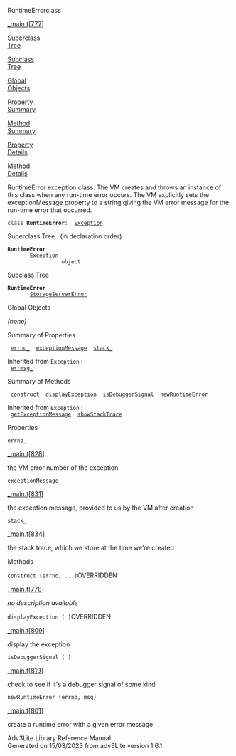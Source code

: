<span class="title">RuntimeError</span><span class="type">class</span>

[\_main.t](../file/_main.t.html)\[[777](../source/_main.t.html#777)\]

[Superclass  
Tree](#_SuperClassTree_)

[Subclass  
Tree](#_SubClassTree_)

[Global  
Objects](#_ObjectSummary_)

[Property  
Summary](#_PropSummary_)

[Method  
Summary](#_MethodSummary_)

[Property  
Details](#_Properties_)

[Method  
Details](#_Methods_)

<div class="fdesc">

RuntimeError exception class. The VM creates and throws an instance of
this class when any run-time error occurs. The VM explicitly sets the
exceptionMessage property to a string giving the VM error message for
the run-time error that occurred.

`class `**`RuntimeError`**` :   `[`Exception`](../object/Exception.html)

</div>

<span id="_SuperClassTree_"></span>

<div class="mjhd">

<span class="hdln">Superclass Tree</span>   (in declaration order)

</div>

**`RuntimeError`**  
`         `[`Exception`](../object/Exception.html)  
`                 object`  
<span id="_SubClassTree_"></span>

<div class="mjhd">

<span class="hdln">Subclass Tree</span>  

</div>

**`RuntimeError`**  
`         `[`StorageServerError`](../object/StorageServerError.html)  
<span id="_ObjectSummary_"></span>

<div class="mjhd">

<span class="hdln">Global Objects</span>  

</div>

*(none)* <span id="_PropSummary_"></span>

<div class="mjhd">

<span class="hdln">Summary of Properties</span>  

</div>

` `[`errno_`](#errno_)`  `[`exceptionMessage`](#exceptionMessage)`  `[`stack_`](#stack_)`  `

Inherited from `Exception` :  
` `[`errmsg_`](../object/Exception.html#errmsg_)`  `

<span id="_MethodSummary_"></span>

<div class="mjhd">

<span class="hdln">Summary of Methods</span>  

</div>

` `[`construct`](#construct)`  `[`displayException`](#displayException)`  `[`isDebuggerSignal`](#isDebuggerSignal)`  `[`newRuntimeError`](#newRuntimeError)`  `

Inherited from `Exception` :  
` `[`getExceptionMessage`](../object/Exception.html#getExceptionMessage)`  `[`showStackTrace`](../object/Exception.html#showStackTrace)`  `

<span id="_Properties_"></span>

<div class="mjhd">

<span class="hdln">Properties</span>  

</div>

<span id="errno_"></span>

`errno_`

[\_main.t](../file/_main.t.html)\[[828](../source/_main.t.html#828)\]

<div class="desc">

the VM error number of the exception

</div>

<span id="exceptionMessage"></span>

`exceptionMessage`

[\_main.t](../file/_main.t.html)\[[831](../source/_main.t.html#831)\]

<div class="desc">

the exception message, provided to us by the VM after creation

</div>

<span id="stack_"></span>

`stack_`

[\_main.t](../file/_main.t.html)\[[834](../source/_main.t.html#834)\]

<div class="desc">

the stack trace, which we store at the time we're created

</div>

<span id="_Methods_"></span>

<div class="mjhd">

<span class="hdln">Methods</span>  

</div>

<span id="construct"></span>

`construct (errno, ...)`<span class="rem">OVERRIDDEN</span>

[\_main.t](../file/_main.t.html)\[[778](../source/_main.t.html#778)\]

<div class="desc">

*no description available*

</div>

<span id="displayException"></span>

`displayException ( )`<span class="rem">OVERRIDDEN</span>

[\_main.t](../file/_main.t.html)\[[809](../source/_main.t.html#809)\]

<div class="desc">

display the exception

</div>

<span id="isDebuggerSignal"></span>

`isDebuggerSignal ( )`

[\_main.t](../file/_main.t.html)\[[819](../source/_main.t.html#819)\]

<div class="desc">

check to see if it's a debugger signal of some kind

</div>

<span id="newRuntimeError"></span>

`newRuntimeError (errno, msg)`

[\_main.t](../file/_main.t.html)\[[801](../source/_main.t.html#801)\]

<div class="desc">

create a runtime error with a given error message

</div>

<div class="ftr">

Adv3Lite Library Reference Manual  
Generated on 15/03/2023 from adv3Lite version 1.6.1

</div>
